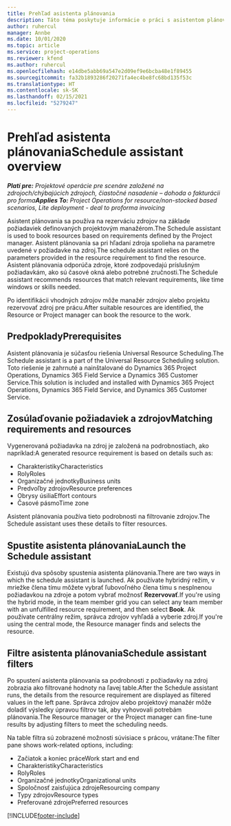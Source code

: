 ```yaml
---
title: Prehľad asistenta plánovania
description: Táto téma poskytuje informácie o práci s asistentom plánovania pri rezervácii zdrojov.
author: ruhercul
manager: Annbe
ms.date: 10/01/2020
ms.topic: article
ms.service: project-operations
ms.reviewer: kfend
ms.author: ruhercul
ms.openlocfilehash: e14dbe5abb69a547e2d09ef9e6bcba48e1f89455
ms.sourcegitcommit: fa32b1893286f20271fa4ec4be8fc68bd135f53c
ms.translationtype: HT
ms.contentlocale: sk-SK
ms.lasthandoff: 02/15/2021
ms.locfileid: "5279247"
---
```

# <a name="schedule-assistant-overview"></a><span data-ttu-id="e0b32-103">Prehľad asistenta plánovania</span><span class="sxs-lookup"><span data-stu-id="e0b32-103">Schedule assistant overview</span></span>

<span data-ttu-id="e0b32-104">_**Platí pre:** Projektové operácie pre scenáre založené na zdrojoch/chýbajúcich zdrojoch, čiastočné nasadenie – dohoda o fakturácii pro forma_</span><span class="sxs-lookup"><span data-stu-id="e0b32-104">_**Applies To:** Project Operations for resource/non-stocked based scenarios, Lite deployment - deal to proforma invoicing_</span></span>

<span data-ttu-id="e0b32-105">Asistent plánovania sa používa na rezerváciu zdrojov na základe požiadaviek definovaných projektovým manažérom.</span><span class="sxs-lookup"><span data-stu-id="e0b32-105">The Schedule assistant is used to book resources based on requirements defined by the Project manager.</span></span> <span data-ttu-id="e0b32-106">Asistent plánovania sa pri hľadaní zdroja spolieha na parametre uvedené v požiadavke na zdroj.</span><span class="sxs-lookup"><span data-stu-id="e0b32-106">The schedule assistant relies on the parameters provided in the resource requirement to find the resource.</span></span> <span data-ttu-id="e0b32-107">Asistent plánovania odporúča zdroje, ktoré zodpovedajú príslušným požiadavkám, ako sú časové okná alebo potrebné zručnosti.</span><span class="sxs-lookup"><span data-stu-id="e0b32-107">The Schedule assistant recommends resources that match relevant requirements, like time windows or skills needed.</span></span>

<span data-ttu-id="e0b32-108">Po identifikácii vhodných zdrojov môže manažér zdrojov alebo projektu rezervovať zdroj pre prácu.</span><span class="sxs-lookup"><span data-stu-id="e0b32-108">After suitable resources are identified, the Resource or Project manager can book the resource to the work.</span></span>

## <a name="prerequisites"></a><span data-ttu-id="e0b32-109">Predpoklady</span><span class="sxs-lookup"><span data-stu-id="e0b32-109">Prerequisites</span></span>

<span data-ttu-id="e0b32-110">Asistent plánovania je súčasťou riešenia Universal Resource Scheduling.</span><span class="sxs-lookup"><span data-stu-id="e0b32-110">The Schedule assistant is a part of the Universal Resource Scheduling solution.</span></span> <span data-ttu-id="e0b32-111">Toto riešenie je zahrnuté a nainštalované do Dynamics 365 Project Operations, Dynamics 365 Field Service a Dynamics 365 Customer Service.</span><span class="sxs-lookup"><span data-stu-id="e0b32-111">This solution is included and installed with Dynamics 365 Project Operations, Dynamics 365 Field Service, and Dynamics 365 Customer Service.</span></span>

## <a name="matching-requirements-and-resources"></a><span data-ttu-id="e0b32-112">Zosúlaďovanie požiadaviek a zdrojov</span><span class="sxs-lookup"><span data-stu-id="e0b32-112">Matching requirements and resources</span></span>

<span data-ttu-id="e0b32-113">Vygenerovaná požiadavka na zdroj je založená na podrobnostiach, ako napríklad:</span><span class="sxs-lookup"><span data-stu-id="e0b32-113">A generated resource requirement is based on details such as:</span></span>

-   <span data-ttu-id="e0b32-114">Charakteristiky</span><span class="sxs-lookup"><span data-stu-id="e0b32-114">Characteristics</span></span>
-   <span data-ttu-id="e0b32-115">Roly</span><span class="sxs-lookup"><span data-stu-id="e0b32-115">Roles</span></span>
-   <span data-ttu-id="e0b32-116">Organizačné jednotky</span><span class="sxs-lookup"><span data-stu-id="e0b32-116">Business units</span></span>
-   <span data-ttu-id="e0b32-117">Predvoľby zdrojov</span><span class="sxs-lookup"><span data-stu-id="e0b32-117">Resource preferences</span></span>
-   <span data-ttu-id="e0b32-118">Obrysy úsilia</span><span class="sxs-lookup"><span data-stu-id="e0b32-118">Effort contours</span></span>
-   <span data-ttu-id="e0b32-119">Časové pásmo</span><span class="sxs-lookup"><span data-stu-id="e0b32-119">Time zone</span></span>

<span data-ttu-id="e0b32-120">Asistent plánovania používa tieto podrobnosti na filtrovanie zdrojov.</span><span class="sxs-lookup"><span data-stu-id="e0b32-120">The Schedule assistant uses these details to filter resources.</span></span>

## <a name="launch-the-schedule-assistant"></a><span data-ttu-id="e0b32-121">Spustite asistenta plánovania</span><span class="sxs-lookup"><span data-stu-id="e0b32-121">Launch the Schedule assistant</span></span>

<span data-ttu-id="e0b32-122">Existujú dva spôsoby spustenia asistenta plánovania.</span><span class="sxs-lookup"><span data-stu-id="e0b32-122">There are two ways in which the schedule assistant is launched.</span></span> <span data-ttu-id="e0b32-123">Ak používate hybridný režim, v mriežke člena tímu môžete vybrať ľubovoľného člena tímu s nesplnenou požiadavkou na zdroje a potom vybrať možnosť **Rezervovať**.</span><span class="sxs-lookup"><span data-stu-id="e0b32-123">If you're using the hybrid mode, in the team member grid you can select any team member with an unfulfilled resource requirement, and then select **Book**.</span></span> <span data-ttu-id="e0b32-124">Ak používate centrálny režim, správca zdrojov vyhľadá a vyberie zdroj.</span><span class="sxs-lookup"><span data-stu-id="e0b32-124">If you're using the central mode, the Resource manager finds and selects the resource.</span></span>

## <a name="schedule-assistant-filters"></a><span data-ttu-id="e0b32-125">Filtre asistenta plánovania</span><span class="sxs-lookup"><span data-stu-id="e0b32-125">Schedule assistant filters</span></span>

<span data-ttu-id="e0b32-126">Po spustení asistenta plánovania sa podrobnosti z požiadavky na zdroj zobrazia ako filtrované hodnoty na ľavej table.</span><span class="sxs-lookup"><span data-stu-id="e0b32-126">After the Schedule assistant runs, the details from the resource requirement are displayed as filtered values in the left pane.</span></span> <span data-ttu-id="e0b32-127">Správca zdrojov alebo projektový manažér môže doladiť výsledky úpravou filtrov tak, aby vyhovovali potrebám plánovania.</span><span class="sxs-lookup"><span data-stu-id="e0b32-127">The Resource manager or the Project manager can fine-tune results by adjusting filters to meet the scheduling needs.</span></span>

<span data-ttu-id="e0b32-128">Na table filtra sú zobrazené možnosti súvisiace s prácou, vrátane:</span><span class="sxs-lookup"><span data-stu-id="e0b32-128">The filter pane shows work-related options, including:</span></span>

-   <span data-ttu-id="e0b32-129">Začiatok a koniec práce</span><span class="sxs-lookup"><span data-stu-id="e0b32-129">Work start and end</span></span>
-   <span data-ttu-id="e0b32-130">Charakteristiky</span><span class="sxs-lookup"><span data-stu-id="e0b32-130">Characteristics</span></span>
-   <span data-ttu-id="e0b32-131">Roly</span><span class="sxs-lookup"><span data-stu-id="e0b32-131">Roles</span></span>
-   <span data-ttu-id="e0b32-132">Organizačné jednotky</span><span class="sxs-lookup"><span data-stu-id="e0b32-132">Organizational units</span></span>
-   <span data-ttu-id="e0b32-133">Spoločnosť zaisťujúca zdroje</span><span class="sxs-lookup"><span data-stu-id="e0b32-133">Resourcing company</span></span>
-   <span data-ttu-id="e0b32-134">Typy zdrojov</span><span class="sxs-lookup"><span data-stu-id="e0b32-134">Resource types</span></span>
-   <span data-ttu-id="e0b32-135">Preferované zdroje</span><span class="sxs-lookup"><span data-stu-id="e0b32-135">Preferred resources</span></span>


[!INCLUDE[footer-include](../includes/footer-banner.md)]
